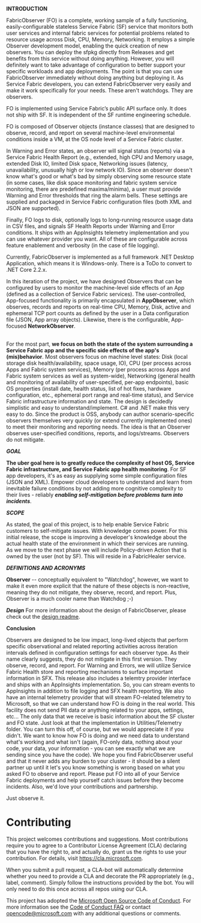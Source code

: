 **INTRODUCTION**

FabricObserver (FO) is a complete, working sample of a fully functioning, easily-configurable stateless Service Fabric (SF) service that monitors both user services and internal fabric services for potential problems related to resource usage across Disk, CPU, Memory, Networking. It employs a simple Observer development model, enabling the quick creation of new observers. You can deploy the sfpkg directly from Releases and get benefits from this service without doing anything. However, you will definitely want to take advantage of configuration to better support your specific workloads and app deployments. The point is that you can use FabricObserver immediately without doing anything but deploying it. As Service Fabric developers, you can extend FabricObserver very easily and make it work specifically for your needs. These aren't watchdogs. They are observers.

FO is implemented using Service Fabric’s public API surface only. It does not ship with SF. It is independent of the SF runtime engineering schedule.

FO is composed of Observer objects (instance classes) that are designed to observe, record, and report on several machine-level environmental conditions inside a VM, at the OS node level of a Service Fabric cluster.

In Warning and Error states, an observer will signal status (reports) via a Service Fabric Health Report (e.g., extended, high CPU and Memory usage, extended Disk IO, limited Disk space, Networking issues (latency, unavailability, unusually high or low network IO). Since an observer doesn't know what's good or what's bad by simply observing some resource state (in some cases, like disk space monitoring and fabric system service monitoring, there are predefined maxima/minima), a user must provide Warning and Error thresholds that ring the alarm bells. These settings are supplied and packaged in Service Fabric configuration files (both XML and JSON are supported).

<!--- What is meant by optionally logs to long-running resource usage data? -->
Finally, FO logs to disk, optionally logs to long-running resource usage data in CSV files, and signals SF Health Reports under Warning and Error conditions. It ships with an AppInsights telemetry implementation and you can use whatever provider you want. All of these are configurable across feature enablement and verbosity (in the case of file logging).

<!--- Do not think this is necessary: This should be relatively easy to do, but we are focusing on Windows in the first release as most of our customers run Service Fabric on Windows VMs... -->
Currently, FabricObserver is implemented as a full framework .NET Desktop Application, which means it is Windows-only. There is a ToDo to convert to .NET Core 2.2.x.

In this iteration of the project, we have designed Observers that can be configured by users to monitor the machine-level side effects of an App (defined as a collection of Service Fabric services). The user-controlled,
App-focused functionality is primarily encapsulated in  **AppObserver**, which observes, records and reports on real-time CPU, Memory, Disk, active and ephemeral TCP port counts as defined by the user in a Data
configuration file (JSON, App array objects). Likewise, there is the configurable, App-focused **NetworkObserver**.

<!--- You can learn a lot more about the set of existing observers further down this relatively long readme...\ -->
\
For the most part, **we focus on both the state of the system surrounding a Service Fabric app and the specific side effects of 
the app's (mis)behavior**. Most observers focus on machine level states: 
Disk (local storage disk health/availability, space usage, IO), CPU (per
process across Apps and Fabric system services), Memory (per process
across Apps and Fabric system services as well as system-wide), Networking (general health and
monitoring of availability of user-specified, per-app endpoints), basic OS
properties (install date, health status, list of hot fixes, hardware configuration,
etc., ephemeral port range and real-time status), and Service Fabric infrastructure information and state. The design is decidedly simplistic and easy to understand/implement. C# and .NET make this very easy to do. Since the product is OSS, anybody can author scenario-specific observers themselves very quickly (or extend currently implemented ones) to meet
their monitoring and reporting needs. The idea is that an Observer observes user-specified conditions, reports, and logs/streams. Observers do not mitigate. 

***GOAL***

**The uber goal here is to greatly reduce the complexity of host OS, Service Fabric infrastructure, and Service Fabric app health monitoring**. For SF app developers, it's as easy as supplying some simple configuration files (JSON and XML).
Empower cloud developers to understand and learn from inevitable failure conditions by not adding more cognitive complexity to their lives - reliably ***enabling self-mitigation before problems turn into incidents***.

***SCOPE***

<!--- Many external customers will not be aware of what an ICM is -->
As stated, the goal of this project, is to help enable Service Fabric customers to self-mitigate issues. With knowledge comes power. For this initial release, the scope is improving a developer's knowledge about the actual health state of the environment in which their services are running. As we move to the next phase we will include Policy-driven Action that is owned by the user (not by SF). This will reside in a FabricHealer service.

***DEFINITIONS AND ACRONYMS***

**Observer** -- conceptually equivalent to "Watchdog", however, we want
to make it even more explicit that the nature of these objects is
non-reactive, meaning they do not mitigate, they observe, record, and
report. Plus, Observer is a much cooler name than Watchdog ;-)


***Design***
For more information about the design of FabricObserver, please check out the [design readme](./Documentation/Design.md).


**Conclusion**

Observers are designed to be low impact, long-lived objects that perform
specific observational and related reporting activities across iteration 
intervals defined in configuration settings for each observer type. 
As their name clearly suggests, they do not mitigate in this first version. 
They observe, record, and report. For Warning and Errors, we will utilize Service Fabric Health store and reporting mechanisms to surface important information in SFX. This release also includes a telemtry provider interface and
ships with an AppInsights implementation. So, you can stream events to AppInsights in addition
to file logging and SFX health reporting. We also have an internal telemetry provider that will stream FO-related telemetry to Microsoft, so that we can understand how FO is doing in the real world. This facility does not send PII data or anything related to 
your apps, settings, etc... The only data that we receive is basic information about the SF cluster and FO state. Just look at that the implementation in Utilities/Telemetry folder. You can turn this off, of course, but we would appreciate it if you didn't. We want to know how FO is doing and we need data to understand what's working and what isn't (again, FO-only data, nothing about your code, your data, your information - you can see exactly what we are sending since you have the code). We hope you find FabricObserver useful and that it never adds any burden to your cluster - it should be a silent partner up until it let's you know something is wrong based on what you asked FO to observe and report. Please put FO into all of your Service Fabric deployments and help yourself catch issues before they become incidents. Also, we'd love your contributions and partnership. 

Just observe it.

# Contributing

This project welcomes contributions and suggestions.  Most contributions require you to agree to a
Contributor License Agreement (CLA) declaring that you have the right to, and actually do, grant us
the rights to use your contribution. For details, visit https://cla.microsoft.com.

When you submit a pull request, a CLA-bot will automatically determine whether you need to provide
a CLA and decorate the PR appropriately (e.g., label, comment). Simply follow the instructions
provided by the bot. You will only need to do this once across all repos using our CLA.

This project has adopted the [Microsoft Open Source Code of Conduct](https://opensource.microsoft.com/codeofconduct/).
For more information see the [Code of Conduct FAQ](https://opensource.microsoft.com/codeofconduct/faq/) or
contact [opencode@microsoft.com](mailto:opencode@microsoft.com) with any additional questions or comments.
